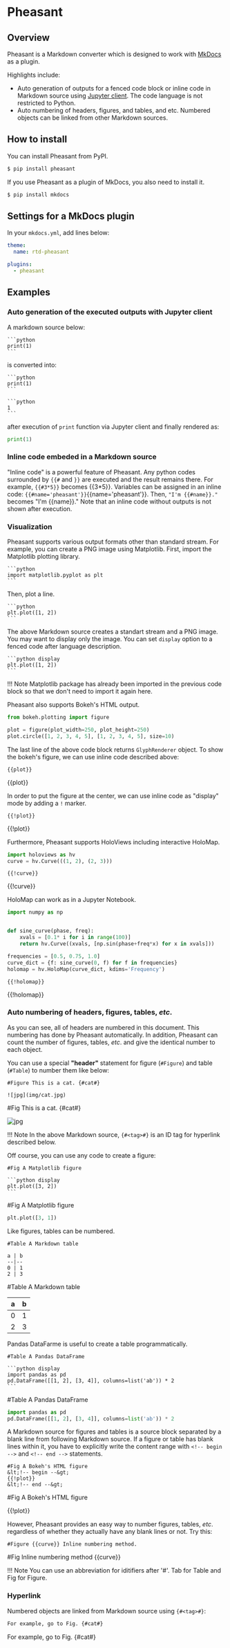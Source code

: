 # Pheasant

## Overview

Pheasant is a Markdown converter which is designed to work with [MkDocs](http://www.mkdocs.org/) as a plugin.

Highlights include:

+ Auto generation of outputs for a fenced code block or inline code in Markdown source using [Jupyter client](https://jupyter-client.readthedocs.io/en/stable/). The code language is not restricted to Python.
+ Auto numbering of headers, figures, and tables, and etc. Numbered objects can be linked from other Markdown sources.

## How to install

You can install Pheasant from PyPI.

~~~bash
$ pip install pheasant
~~~

If you use Pheasant as a plugin of MkDocs, you also need to install it.

~~~bash
$ pip install mkdocs
~~~

## Settings for a MkDocs plugin

In your `mkdocs.yml`, add lines below:

~~~yaml
theme:
  name: rtd-pheasant

plugins:
  - pheasant
~~~

## Examples

### Auto generation of the executed outputs with Jupyter client

A markdown source below:

~~~
```python
print(1)
```
~~~

is converted into:

~~~
```python
print(1)
```

```python
1
```
~~~

after execution of `print` function via Jupyter client and finally rendered as:

```python
print(1)
```

### Inline code embeded in a Markdown source

"Inline code" is a powerful feature of Pheasant. Any python codes surrounded by `{{#` and `}}` are executed and the result remains there. For example, `{{#3*5}}` becomes {{3*5}}. Variables can be assigned in an inline code: `{{#name='pheasant'}}`{{name='pheasant'}}. Then, `"I'm {{#name}}."` becomes "I'm {{name}}." Note that an inline code without outputs is not shown after execution.

### Visualization

Pheasant supports various output formats other than standard stream. For example, you can create a PNG image using Matplotlib. First, import the Matplotlib plotting library.

~~~copy
```python
import matplotlib.pyplot as plt
```
~~~

Then, plot a line.

~~~copy
```python
plt.plot([1, 2])
```
~~~

The above Markdown source creates a standart stream and a PNG image. You may want to display only the image. You can set `display` option to a fenced code after language description.

~~~
```python display
plt.plot([1, 2])
```
~~~

!!! Note
    Matplotlib package has already been imported in the previous code block so that we don't need to import it again here.


Pheasant also supports Bokeh's HTML output.


```python
from bokeh.plotting import figure

plot = figure(plot_width=250, plot_height=250)
plot.circle([1, 2, 3, 4, 5], [1, 2, 3, 4, 5], size=10)
```

The last line of the above code block returns `GlyphRenderer` object. To show the bokeh's figure, we can use inline code described above:

~~~
{{plot}}
~~~

{{plot}}

In order to put the figure at the center, we can use inline code as "display" mode by adding a `!` marker.

~~~
{{!plot}}
~~~

{{!plot}}


Furthermore, Pheasant supports HoloViews including interactive HoloMap.


```python
import holoviews as hv
curve = hv.Curve(((1, 2), (2, 3)))
```

~~~
{{!curve}}
~~~

{{!curve}}

HoloMap can work as in a Jupyter Notebook.

```python
import numpy as np


def sine_curve(phase, freq):
    xvals = [0.1* i for i in range(100)]
    return hv.Curve((xvals, [np.sin(phase+freq*x) for x in xvals]))

frequencies = [0.5, 0.75, 1.0]
curve_dict = {f: sine_curve(0, f) for f in frequencies}
holomap = hv.HoloMap(curve_dict, kdims='Frequency')
```

~~~
{{!holomap}}
~~~

{{!holomap}}


### Auto numbering of headers, figures, tables, *etc*.

As you can see, all of headers are numbered in this document. This numbering has done by Pheasant automatically. In addition, Pheasant can count the number of figures, tables, *etc*. and give the identical number to each object.

You can use a special **"header"** statement for figure (`#Figure`) and table (`#Table`) to number them like below:

~~~
#Figure This is a cat. {#cat#}

![jpg](img/cat.jpg)
~~~

#Fig This is a cat. {#cat#}

![jpg](img/cat.jpg)

!!! Note
    In the above Markdown source, `{#<tag>#}` is an ID tag for hyperlink described below.

Off course, you can use any code to create a figure:

~~~
#Fig A Matplotlib figure

```python display
plt.plot([3, 2])
```
~~~

#Fig A Matplotlib figure

```python display
plt.plot([3, 1])
```

Like figures, tables can be numbered.

~~~
#Table A Markdown table

a | b
--|--
0 | 1
2 | 3
~~~

#Table A Markdown table

a | b
--|--
0 | 1
2 | 3

Pandas DataFarme is useful to create a table programmatically.

~~~
#Table A Pandas DataFrame

```python display
import pandas as pd
pd.DataFrame([[1, 2], [3, 4]], columns=list('ab')) * 2
```
~~~

#Table A Pandas DataFrame

```python display
import pandas as pd
pd.DataFrame([[1, 2], [3, 4]], columns=list('ab')) * 2
```

A Markdown source for figures and tables is a source block separated by a blank line from following Markdown source. If a figure or table has blank lines within it, you have to explicitly write the content range with `<!-- begin -->` and `<!-- end -->` statements.


~~~
#Fig A Bokeh's HTML figure
&lt;!-- begin --&gt;
{{!plot}}
&lt;!-- end --&gt;
~~~


#Fig A Bokeh's HTML figure
<!-- begin -->
{{!plot}}
<!-- end -->

However, Pheasant provides an easy way to number figures, tables, *etc*. regardless of whether they actually have any blank lines or not. Try this:

~~~
#Figure {{curve}} Inline numbering method.
~~~

#Fig Inline numbering method {{curve}}

!!! Note
    You can use an abbreviation for iditifiers after '#'. Tab for Table and Fig for Figure.


### Hyperlink

Numbered objects are linked from Markdown source using `{#<tag>#}`:

~~~markdown
For example, go to Fig. {#cat#}
~~~

For example, go to Fig. {#cat#}
